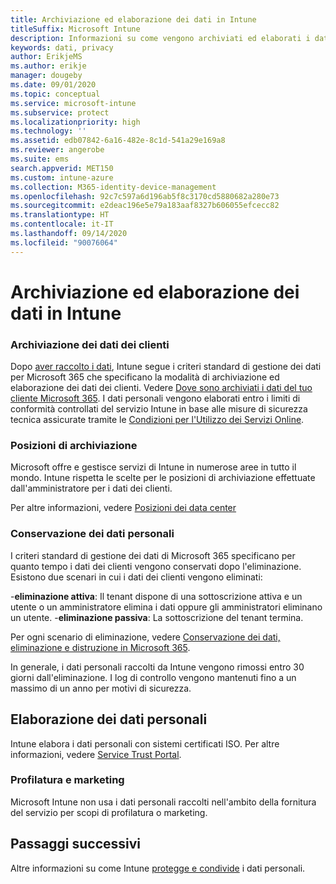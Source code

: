 ```yaml
---
title: Archiviazione ed elaborazione dei dati in Intune
titleSuffix: Microsoft Intune
description: Informazioni su come vengono archiviati ed elaborati i dati personali in Intune.
keywords: dati, privacy
author: ErikjeMS
ms.author: erikje
manager: dougeby
ms.date: 09/01/2020
ms.topic: conceptual
ms.service: microsoft-intune
ms.subservice: protect
ms.localizationpriority: high
ms.technology: ''
ms.assetid: edb07842-6a16-482e-8c1d-541a29e169a8
ms.reviewer: angerobe
ms.suite: ems
search.appverid: MET150
ms.custom: intune-azure
ms.collection: M365-identity-device-management
ms.openlocfilehash: 92c7c597a6d196ab5f8c3170cd5880682a280e73
ms.sourcegitcommit: e2deac196e5e79a183aaf8327b606055efcecc82
ms.translationtype: HT
ms.contentlocale: it-IT
ms.lasthandoff: 09/14/2020
ms.locfileid: "90076064"
---
```

# <a name="data-storage-and-processing-in-intune"></a>Archiviazione ed elaborazione dei dati in Intune

### <a name="storing-customer-data"></a>Archiviazione dei dati dei clienti

Dopo [aver raccolto i dati](privacy-data-collect.md), Intune segue i criteri standard di gestione dei dati per Microsoft 365 che specificano la modalità di archiviazione ed elaborazione dei dati dei clienti. Vedere [Dove sono archiviati i dati del tuo cliente Microsoft 365](https://docs.microsoft.com/microsoft-365/enterprise/o365-data-locations). I dati personali vengono elaborati entro i limiti di conformità controllati del servizio Intune in base alle misure di sicurezza tecnica assicurate tramite le [Condizioni per l'Utilizzo dei Servizi Online](https://www.microsoftvolumelicensing.com/DocumentSearch.aspx?Mode=3&DocumentTypeId=46).

### <a name="storage-locations"></a>Posizioni di archiviazione

Microsoft offre e gestisce servizi di Intune in numerose aree in tutto il mondo. Intune rispetta le scelte per le posizioni di archiviazione effettuate dall'amministratore per i dati dei clienti.

Per altre informazioni, vedere [Posizioni dei data center](https://docs.microsoft.com/microsoft-365/enterprise/o365-data-locations?view=o365-worldwide#data-center-locations)

### <a name="personal-data-retention"></a>Conservazione dei dati personali

I criteri standard di gestione dei dati di Microsoft 365 specificano per quanto tempo i dati dei clienti vengono conservati dopo l'eliminazione. Esistono due scenari in cui i dati dei clienti vengono eliminati:

-**eliminazione attiva**: Il tenant dispone di una sottoscrizione attiva e un utente o un amministratore elimina i dati oppure gli amministratori eliminano un utente.
-**eliminazione passiva**: La sottoscrizione del tenant termina.

Per ogni scenario di eliminazione, vedere [Conservazione dei dati, eliminazione e distruzione in Microsoft 365](https://docs.microsoft.com/microsoft-365/enterprise/microsoft-365-data-retention-deletion-and-destruction-overview?view=o365-worldwide).  

In generale, i dati personali raccolti da Intune vengono rimossi entro 30 giorni dall'eliminazione. I log di controllo vengono mantenuti fino a un massimo di un anno per motivi di sicurezza. 


## <a name="processing-personal-data"></a>Elaborazione dei dati personali

Intune elabora i dati personali con sistemi certificati ISO. Per altre informazioni, vedere [Service Trust Portal](https://www.microsoft.com/en-us/TrustCenter/stp).

### <a name="profiling-and-marketing"></a>Profilatura e marketing

Microsoft Intune non usa i dati personali raccolti nell'ambito della fornitura del servizio per scopi di profilatura o marketing. 

## <a name="next-steps"></a>Passaggi successivi

Altre informazioni su come Intune [protegge e condivide](privacy-data-secure-share.md) i dati personali. 
